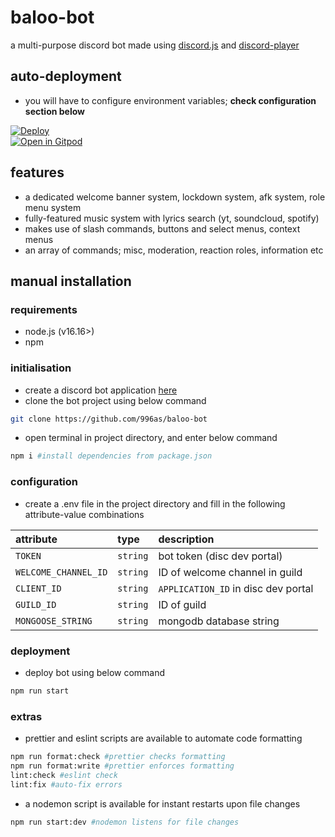# baloo-bot

a multi-purpose discord bot made using [discord.js](https://github.com/discordjs/discord.js) and [discord-player](https://github.com/Androz2091/discord-player)

## auto-deployment

-   you will have to configure environment variables; **check configuration section below**

[![Deploy](https://www.herokucdn.com/deploy/button.svg)](https://heroku.com/deploy?template=https://github.com/996as/baloo-bot)
<br>
[![Open in Gitpod](https://camo.githubusercontent.com/76e60919474807718793857d8eb615e7a50b18b04050577e5a35c19421f260a3/68747470733a2f2f676974706f642e696f2f627574746f6e2f6f70656e2d696e2d676974706f642e737667)](https://gitpod.io/#https://github.com/996as/baloo-bot)

## features

-   a dedicated welcome banner system, lockdown system, afk system, role menu system
-   fully-featured music system with lyrics search (yt, soundcloud, spotify)
-   makes use of slash commands, buttons and select menus, context menus
-   an array of commands; misc, moderation, reaction roles, information etc

## manual installation

### requirements

-   node.js (v16.16>)
-   npm

### initialisation

-   create a discord bot application [here](https://discordjs.guide/preparations/setting-up-a-bot-application.html#creating-your-bot)
-   clone the bot project using below command

```bash
git clone https://github.com/996as/baloo-bot
```

-   open terminal in project directory, and enter below command

```sh
npm i #install dependencies from package.json
```

### configuration

-   create a .env file in the project directory and fill in the following attribute-value combinations

| attribute            | type     | description                         |
| :------------------- | :------- | :---------------------------------- |
| `TOKEN`              | `string` | bot token (disc dev portal)         |
| `WELCOME_CHANNEL_ID` | `string` | ID of welcome channel in guild      |
| `CLIENT_ID`          | `string` | `APPLICATION_ID` in disc dev portal |
| `GUILD_ID`           | `string` | ID of guild                         |
| `MONGOOSE_STRING`    | `string` | mongodb database string             |

### deployment

-   deploy bot using below command

```sh
npm run start
```

### extras

-   prettier and eslint scripts are available to automate code formatting

```sh
npm run format:check #prettier checks formatting
npm run format:write #prettier enforces formatting
lint:check #eslint check
lint:fix #auto-fix errors
```

-   a nodemon script is available for instant restarts upon file changes

```sh
npm run start:dev #nodemon listens for file changes
```
